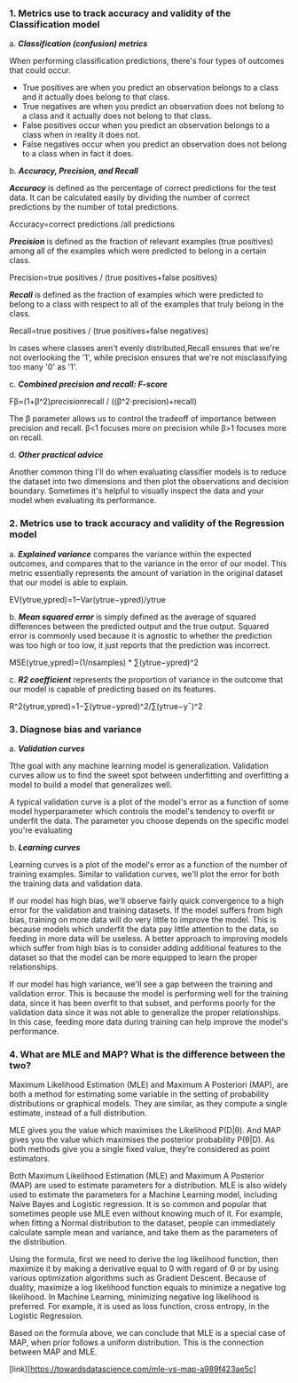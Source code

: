 ### 1. Metrics use to track accuracy and validity of the Classification model

a. ***Classification (confusion) metrics***

When performing classification predictions, there's four types of outcomes that could occur.
- True positives are when you predict an observation belongs to a class and it actually does belong to that class.
- True negatives are when you predict an observation does not belong to a class and it actually does not belong to that class.
- False positives occur when you predict an observation belongs to a class when in reality it does not.
- False negatives occur when you predict an observation does not belong to a class when in fact it does.

b. ***Accuracy, Precision, and Recall***

***Accuracy*** is defined as the percentage of correct predictions for the test data. It can be calculated easily by dividing the number of correct predictions by the number of total predictions.

Accuracy=correct predictions /all predictions

***Precision*** is defined as the fraction of relevant examples (true positives) among all of the examples which were predicted to belong in a certain class.

Precision=true positives / (true positives+false positives)

***Recall*** is defined as the fraction of examples which were predicted to belong to a class with respect to all of the examples that truly belong in the class.

Recall=true positives / (true positives+false negatives)

In cases where classes aren't evenly distributed,Recall ensures that we're not overlooking the '1', while precision ensures that we're not misclassifying too many '0' as '1'. 

c. ***Combined precision and recall: F-score***

Fβ=(1+β^2)*precision*recall / ((β^2⋅precision)+recall)

The β parameter allows us to control the tradeoff of importance between precision and recall. β<1 focuses more on precision while β>1 focuses more on recall.

d. ***Other practical advice***

Another common thing I'll do when evaluating classifier models is to reduce the dataset into two dimensions and then plot the observations and decision boundary. Sometimes it's helpful to visually inspect the data and your model when evaluating its performance.

### 2. Metrics use to track accuracy and validity of the Regression model

a. ***Explained variance*** compares the variance within the expected outcomes, and compares that to the variance in the error of our model. This metric essentially represents the amount of variation in the original dataset that our model is able to explain.

EV(ytrue,ypred)=1−Var(ytrue−ypred)/ytrue

b. ***Mean squared error*** is simply defined as the average of squared differences between the predicted output and the true output. Squared error is commonly used because it is agnostic to whether the prediction was too high or too low, it just reports that the prediction was incorrect.

MSE(ytrue,ypred)=(1/nsamples) * ∑(ytrue−ypred)^2

c. ***R2 coefficient*** represents the proportion of variance in the outcome that our model is capable of predicting based on its features.

R^2(ytrue,ypred)=1−∑(ytrue−ypred)^2/∑(ytrue−y¯)^2

### 3. Diagnose bias and variance 

a. ***Validation curves***

Tthe goal with any machine learning model is generalization. Validation curves allow us to find the sweet spot between underfitting and overfitting a model to build a model that generalizes well.

A typical validation curve is a plot of the model's error as a function of some model hyperparameter which controls the model's tendency to overfit or underfit the data. The parameter you choose depends on the specific model you're evaluating

b. ***Learning curves***

Learning curves is a plot of the model's error as a function of the number of training examples. Similar to validation curves, we'll plot the error for both the training data and validation data.

If our model has high bias, we'll observe fairly quick convergence to a high error for the validation and training datasets. If the model suffers from high bias, training on more data will do very little to improve the model. This is because models which underfit the data pay little attention to the data, so feeding in more data will be useless. A better approach to improving models which suffer from high bias is to consider adding additional features to the dataset so that the model can be more equipped to learn the proper relationships.

If our model has high variance, we'll see a gap between the training and validation error. This is because the model is performing well for the training data, since it has been overfit to that subset, and performs poorly for the validation data since it was not able to generalize the proper relationships. In this case, feeding more data during training can help improve the model's performance.

### 4. What are MLE and MAP? What is the difference between the two?

Maximum Likelihood Estimation (MLE) and Maximum A Posteriori (MAP), are both a method for estimating some variable in the setting of probability distributions or graphical models. They are similar, as they compute a single estimate, instead of a full distribution.

MLE gives you the value which maximises the Likelihood P(D|θ). And MAP gives you the value which maximises the posterior probability P(θ|D). As both methods give you a single fixed value, they’re considered as point estimators.

Both Maximum Likelihood Estimation (MLE) and Maximum A Posterior (MAP) are used to estimate parameters for a distribution. MLE is also widely used to estimate the parameters for a Machine Learning model, including Naïve Bayes and Logistic regression. It is so common and popular that sometimes people use MLE even without knowing much of it. For example, when fitting a Normal distribution to the dataset, people can immediately calculate sample mean and variance, and take them as the parameters of the distribution. 

Using the formula, first we need to derive the log likelihood function, then maximize it by making a derivative equal to 0 with regard of Θ or by using various optimization algorithms such as Gradient Descent. Because of duality, maximize a log likelihood function equals to minimize a negative log likelihood. In Machine Learning, minimizing negative log likelihood is preferred. For example, it is used as loss function, cross entropy, in the Logistic Regression.

Based on the formula above, we can conclude that MLE is a special case of MAP, when prior follows a uniform distribution. This is the connection between MAP and MLE.

[link][https://towardsdatascience.com/mle-vs-map-a989f423ae5c]














